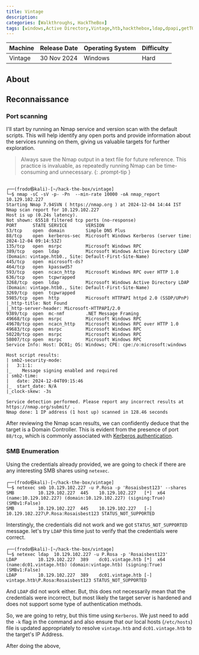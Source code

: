 ```yaml
---
title: Vintage
description: 
categories: [Walkthroughs, HackTheBox]
tags: [windows,Active Directory,Vintage,htb,hackthebox,ldap,dpapi,getTGT.py,impacket-getTGT,hard]
---
```


|Machine|Release Date |Operating System|Difficulty|
--------|-------------|----------------|----------|
|Vintage| 30 Nov 2024 |Windows         |Hard      |

## About

## Reconnaissance

### Port scanning

I'll start by running an Nmap service and version scan with the default scripts. This will help identify any open ports and provide information about the services running on them, giving us valuable targets for further exploration.
> Always save the Nmap output in a text file for future reference. This practice is invaluable, as repeatedly running Nmap can be time-consuming and unnecessary.
{: .prompt-tip }

```shell
 
┌──(frodo㉿kali)-[~/hack-the-box/vintage]
└─$ nmap -sC -sV -p- -Pn  --min-rate 10000 -oA nmap_report 10.129.102.227
Starting Nmap 7.94SVN ( https://nmap.org ) at 2024-12-04 14:44 IST
Nmap scan report for 10.129.102.227
Host is up (0.24s latency).
Not shown: 65518 filtered tcp ports (no-response)
PORT      STATE SERVICE       VERSION
53/tcp    open  domain        Simple DNS Plus
88/tcp    open  kerberos-sec  Microsoft Windows Kerberos (server time: 2024-12-04 09:14:53Z)
135/tcp   open  msrpc         Microsoft Windows RPC
389/tcp   open  ldap          Microsoft Windows Active Directory LDAP (Domain: vintage.htb0., Site: Default-First-Site-Name)
445/tcp   open  microsoft-ds?
464/tcp   open  kpasswd5?
593/tcp   open  ncacn_http    Microsoft Windows RPC over HTTP 1.0
636/tcp   open  tcpwrapped
3268/tcp  open  ldap          Microsoft Windows Active Directory LDAP (Domain: vintage.htb0., Site: Default-First-Site-Name)
3269/tcp  open  tcpwrapped
5985/tcp  open  http          Microsoft HTTPAPI httpd 2.0 (SSDP/UPnP)
|_http-title: Not Found
|_http-server-header: Microsoft-HTTPAPI/2.0
9389/tcp  open  mc-nmf        .NET Message Framing
49668/tcp open  msrpc         Microsoft Windows RPC
49670/tcp open  ncacn_http    Microsoft Windows RPC over HTTP 1.0
49683/tcp open  msrpc         Microsoft Windows RPC
50220/tcp open  msrpc         Microsoft Windows RPC
58007/tcp open  msrpc         Microsoft Windows RPC
Service Info: Host: DC01; OS: Windows; CPE: cpe:/o:microsoft:windows

Host script results:
| smb2-security-mode: 
|   3:1:1: 
|_    Message signing enabled and required
| smb2-time: 
|   date: 2024-12-04T09:15:46
|_  start_date: N/A
|_clock-skew: -3s

Service detection performed. Please report any incorrect results at https://nmap.org/submit/ .
Nmap done: 1 IP address (1 host up) scanned in 128.46 seconds
```
After reviewing the Nmap scan results, we can confidently deduce that the target is a Domain Controller. This is evident from the presence of port `88/tcp`, which is commonly associated with [Kerberos authentication](https://learn.microsoft.com/en-us/windows-server/security/kerberos/kerberos-authentication-overview).

### SMB Enumeration

Using the credentials already provided, we are going to check if there are any interesting SMB shares using `netexec`.

```shell
┌──(frodo㉿kali)-[~/hack-the-box/vintage]
└─$ netexec smb 10.129.102.227 -u P.Rosa -p 'Rosaisbest123' --shares     
SMB         10.129.102.227  445    10.129.102.227   [*]  x64 (name:10.129.102.227) (domain:10.129.102.227) (signing:True) (SMBv1:False)
SMB         10.129.102.227  445    10.129.102.227   [-] 10.129.102.227\P.Rosa:Rosaisbest123 STATUS_NOT_SUPPORTED
```
Interstingly, the credentials did not work and we got `STATUS_NOT_SUPPORTED` message. let's try `LDAP` this time just to verify that the credentials were correct.

```shell
┌──(frodo㉿kali)-[~/hack-the-box/vintage]
└─$ netexec ldap  10.129.102.227 -u P.Rosa -p 'Rosaisbest123'     
LDAP        10.129.102.227  389    dc01.vintage.htb [*]  x64 (name:dc01.vintage.htb) (domain:vintage.htb) (signing:True) (SMBv1:False)
LDAP        10.129.102.227  389    dc01.vintage.htb [-] vintage.htb\P.Rosa:Rosaisbest123 STATUS_NOT_SUPPORTED
```

And `LDAP` did not work either. But, this does not necessarily mean that the credentials were incorrect, but most likely the target server is hardened and does not support some type of authentication methods.

So, we are going to retry, but this time using `Kerberos`. We just need to add the `-k` flag in the command and also ensure that our local hosts (`/etc/hosts`) file is updated appropriately to resolve `vintage.htb` and `dc01.vintage.htb` to the target's IP Address.

After doing the above, 
